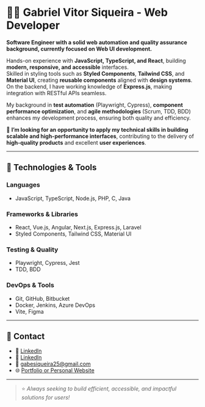 # 👨‍💻 Gabriel Vitor Siqueira - Web Developer

**Software Engineer with a solid web automation and quality assurance background, currently focused on Web UI development.**

Hands-on experience with **JavaScript, TypeScript, and React**, building **modern, responsive, and accessible** interfaces.  
Skilled in styling tools such as **Styled Components**, **Tailwind CSS**, and **Material UI**, creating **reusable components** aligned with **design systems**.  
On the backend, I have working knowledge of **Express.js**, making integration with RESTful APIs seamless.

My background in **test automation** (Playwright, Cypress), **component performance optimization**, and **agile methodologies** (Scrum, TDD, BDD) enhances my development process, ensuring both quality and efficiency.

🎯 **I’m looking for an opportunity to apply my technical skills in building scalable and high-performance interfaces**, contributing to the delivery of **high-quality products** and excellent **user experiences**.

---

## 🚀 Technologies & Tools

### Languages
- JavaScript, TypeScript, Node.js, PHP, C, Java

### Frameworks & Libraries
- React, Vue.js, Angular, Next.js, Express.js, Laravel  
- Styled Components, Tailwind CSS, Material UI

### Testing & Quality
- Playwright, Cypress, Jest  
- TDD, BDD

### DevOps & Tools
- Git, GitHub, Bitbucket  
- Docker, Jenkins, Azure DevOps  
- Vite, Figma

---

## 📌 Contact
- 💼 [LinkedIn](https://www.linkedin.com/in/gabriel-vitor-siqueira/)
- 💼 [LinkedIn]((https://www.linkedin.com/in/gabriel-vitor-siqueira/))
- 📧 gabesiqueira25@gmail.com
- 🌐 [Portfolio or Personal Website](https://yourwebsite.dev)

---

> ⭐ *Always seeking to build efficient, accessible, and impactful solutions for users!*
